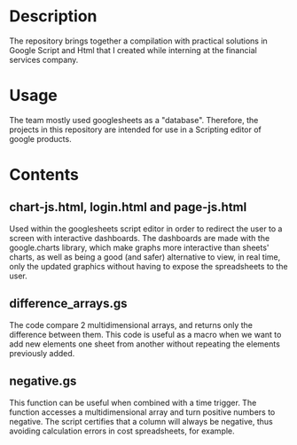 # Description

The repository brings together a compilation with practical solutions in Google Script and Html
that I created while interning at the financial services company.

# Usage

The team mostly used googlesheets as a "database".
Therefore, the projects in this repository are intended for use in a Scripting editor
of google products.

# Contents

## chart-js.html, login.html and page-js.html
 Used within the googlesheets script editor in order to redirect
 the user to a screen with interactive dashboards. The dashboards are made with the google.charts library, which make
 graphs more interactive than sheets' charts, as well as being a good (and safer) alternative to view,
 in real time, only the updated graphics without having to expose the spreadsheets to the user.
 
## difference_arrays.gs
 The code compare 2 multidimensional arrays, and returns only the difference between them.
 This code is useful as a macro when we want to add new elements
 one sheet from another without repeating the elements previously added.

## negative.gs
 This function can be useful when combined with a time trigger.
 The function accesses a multidimensional array and turn positive numbers to negative. The script certifies
 that a column will always be negative, thus avoiding calculation errors in cost spreadsheets, for example.
 








